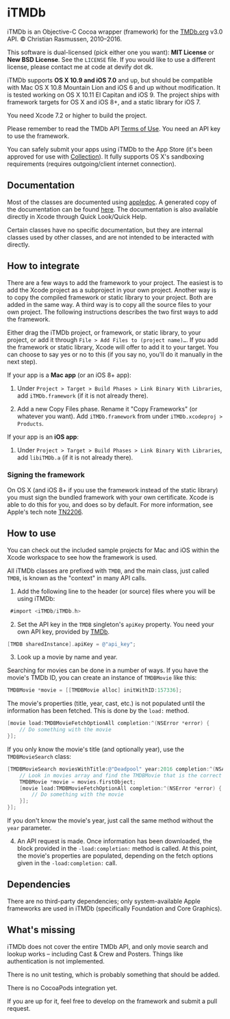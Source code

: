 # iTMDb

iTMDb is an Objective-C Cocoa wrapper (framework) for the [TMDb.org](http://tmdb.org/) v3.0 API. © Christian Rasmussen, 2010–2016.

This software is dual-licensed (pick either one you want): **MIT License** or **New BSD License**. See the `LICENSE` file. If you would like to use a different license, please contact me at code at devify dot dk.

iTMDb supports **OS X 10.9 and iOS 7.0** and up, but should be compatible with Mac OS X 10.8 Mountain Lion and iOS 6 and up without modification. It is tested working on OS X 10.11 El Capitan and iOS 9. The project ships with framework targets for OS X and iOS 8+, and a static library for iOS 7.

You need Xcode 7.2 or higher to build the project.

Please remember to read the TMDb API [Terms of Use](https://www.themoviedb.org/about/api-terms). You need an API key to use the framework.

You can safely submit your apps using iTMDb to the App Store (it's been approved for use with [Collection](http://collectionapp.com/)). It fully supports OS X's sandboxing requirements (requires outgoing/client internet connection).

## Documentation

Most of the classes are documented using [appledoc](https://github.com/tomaz/appledoc). A generated copy of the documentation can be found [here](http://docs.apoltix.com/itmdb/). The documentation is also available directly in Xcode through Quick Look/Quick Help.

Certain classes have no specific documentation, but they are internal classes used by other classes, and are not intended to be interacted with directly.

## How to integrate

There are a few ways to add the framework to your project. The easiest is to add the Xcode project as a subproject in your own project. Another way is to copy the compiled framework or static library to your project. Both are added in the same way. A third way is to copy all the source files to your own project. The following instructions describes the two first ways to add the framework.

Either drag the iTMDb project, or framework, or static library, to your project, or add it through `File > Add Files to (project name)…`. If you add the framework or static library, Xcode will offer to add it to your target. You can choose to say yes or no to this (if you say no, you'll do it manually in the next step).

If your app is a **Mac app** (or an iOS 8+ app):

1. Under `Project > Target > Build Phases > Link Binary With Libraries`, add `iTMDb.framework` (if it is not already there).

2. Add a new Copy Files phase. Rename it "Copy Frameworks" (or whatever you want). Add `iTMDb.framework` from under `iTMDb.xcodeproj > Products`.

If your app is an **iOS app**:

1. Under `Project > Target > Build Phases > Link Binary With Libraries`, add `libiTMDb.a` (if it is not already there).

### Signing the framework

On OS X (and iOS 8+ if you use the framework instead of the static library) you must sign the bundled framework with your own certificate. Xcode is able to do this for you, and does so by default. For more information, see Apple's tech note [TN2206](https://developer.apple.com/library/mac/technotes/tn2206/_index.html#//apple_ref/doc/uid/DTS40007919-CH1-TNTAG13).

## How to use

You can check out the included sample projects for Mac and iOS within the Xcode workspace to see how the framework is used.

All iTMDb classes are prefixed with `TMDB`, and the main class, just called `TMDB`, is known as the "context" in many API calls.

1. Add the following line to the header (or source) files where you will be using iTMDb:

```objective-c
 #import <iTMDb/iTMDb.h>
```

2. Set the API key in the `TMDB` singleton's `apiKey` property. You need your own API key, provided by [TMDb](http://api.themoviedb.org/).

```objective-c
[TMDB sharedInstance].apiKey = @"api_key";
```

3. Look up a movie by name and year.

Searching for movies can be done in a number of ways. If you have the movie's TMDb ID, you can create an instance of `TMDBMovie` like this:

```objective-c
TMDBMovie *movie = [[TMDBMovie alloc] initWithID:157336];
```

The movie's properties (title, year, cast, etc.) is not populated until the information has been fetched. This is done by the `load:` method.

```objective-c
[movie load:TMDBMovieFetchOptionAll completion:^(NSError *error) {
	// Do something with the movie
}];
```

If you only know the movie's title (and optionally year), use the `TMDBMovieSearch` class:

```objective-c
[TMDBMovieSearch moviesWithTitle:@"Deadpool" year:2016 completion:^(NSArray *movies, NSError *error) {
	// Look in movies array and find the TMDBMovie that is the correct one
	TMDBMovie *movie = movies.firstObject;
	[movie load:TMDBMovieFetchOptionAll completion:^(NSError *error) {
		// Do something with the movie
	}];
}];
```

If you don't know the movie's year, just call the same method without the `year` parameter.

4. An API request is made. Once information has been downloaded, the block provided in the `-load:completion:` method is called.  At this point, the movie's properties are populated, depending on the fetch options given in the `-load:completion:` call.

## Dependencies

There are no third-party dependencies; only system-available Apple frameworks are used in iTMDb (specifically Foundation and Core Graphics).

## What's missing

iTMDb does not cover the entire TMDb API, and only movie search and lookup works – including Cast & Crew and Posters. Things like authentication is not implemented.

There is no unit testing, which is probably something that should be added.

There is no CocoaPods integration yet.

If you are up for it, feel free to develop on the framework and submit a pull request.
